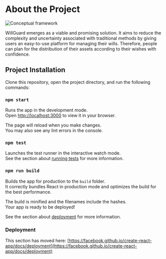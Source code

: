 # About the Project

![Conceptual framework](https://github.com/Dennis-Maigua/backend/assets/32156551/98e1231c-b5b6-4cfe-82b8-232b322a2f79)

WillGuard emerges as a viable and promising solution. It aims to reduce the complexity and uncertainty associated with traditional methods by giving users an easy-to-use platform for managing their wills. Therefore, people can plan for the distribution of their assets according to their wishes with confidence.

## Project Installation

Clone this repository, open the project directory, and run the following commands:

### `npm start`

Runs the app in the development mode.\
Open [http://localhost:3000](http://localhost:3000) to view it in your browser.

The page will reload when you make changes.\
You may also see any lint errors in the console.

### `npm test`

Launches the test runner in the interactive watch mode.\
See the section about [running tests](https://facebook.github.io/create-react-app/docs/running-tests) for more information.

### `npm run build`

Builds the app for production to the `build` folder.\
It correctly bundles React in production mode and optimizes the build for the best performance.

The build is minified and the filenames include the hashes.\
Your app is ready to be deployed!

See the section about [deployment](https://facebook.github.io/create-react-app/docs/deployment) for more information.

### Deployment

This section has moved here: [https://facebook.github.io/create-react-app/docs/deployment](https://facebook.github.io/create-react-app/docs/deployment)
